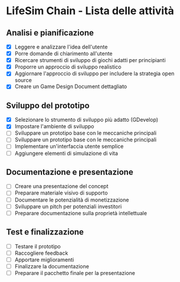# LifeSim Chain - Lista delle attività

## Analisi e pianificazione
- [x] Leggere e analizzare l'idea dell'utente
- [x] Porre domande di chiarimento all'utente
- [x] Ricercare strumenti di sviluppo di giochi adatti per principianti
- [x] Proporre un approccio di sviluppo realistico
- [x] Aggiornare l'approccio di sviluppo per includere la strategia open source
- [x] Creare un Game Design Document dettagliato

## Sviluppo del prototipo
- [x] Selezionare lo strumento di sviluppo più adatto (GDevelop)
- [x] Impostare l'ambiente di sviluppo
- [ ] Sviluppare un prototipo base con le meccaniche principali
- [ ] Sviluppare un prototipo base con le meccaniche principali
- [ ] Implementare un'interfaccia utente semplice
- [ ] Aggiungere elementi di simulazione di vita

## Documentazione e presentazione
- [ ] Creare una presentazione del concept
- [ ] Preparare materiale visivo di supporto
- [ ] Documentare le potenzialità di monetizzazione
- [ ] Sviluppare un pitch per potenziali investitori
- [ ] Preparare documentazione sulla proprietà intellettuale

## Test e finalizzazione
- [ ] Testare il prototipo
- [ ] Raccogliere feedback
- [ ] Apportare miglioramenti
- [ ] Finalizzare la documentazione
- [ ] Preparare il pacchetto finale per la presentazione
